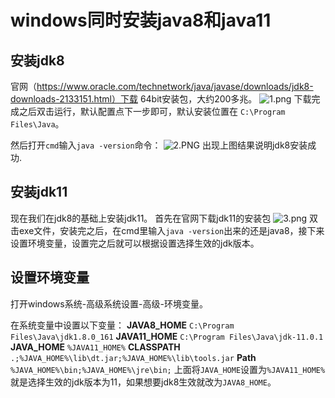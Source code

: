 # windows同时安装java8和java11

## 安装jdk8
官网（https://www.oracle.com/technetwork/java/javase/downloads/jdk8-downloads-2133151.html）下载 64bit安装包，大约200多兆。
![1.png](0)
下载完成之后双击运行，默认配置点下一步即可，默认安装位置在 `C:\Program Files\Java`。

然后打开`cmd`输入`java -version`命令：
![2.PNG](1)
出现上图结果说明jdk8安装成功.

## 安装jdk11
现在我们在jdk8的基础上安装jdk11。
首先在官网下载jdk11的安装包
![3.png](2)
双击exe文件，安装完之后，在cmd里输入`java -version`出来的还是java8，接下来设置环境变量，设置完之后就可以根据设置选择生效的jdk版本。

## 设置环境变量
打开windows系统-高级系统设置-高级-环境变量。

在系统变量中设置以下变量：
**JAVA8_HOME**
`C:\Program Files\Java\jdk1.8.0_161`
**JAVA11_HOME**
`C:\Program Files\Java\jdk-11.0.1`
**JAVA_HOME**
`%JAVA11_HOME%`
**CLASSPATH**
`.;%JAVA_HOME%\lib\dt.jar;%JAVA_HOME%\lib\tools.jar`
**Path** 
`%JAVA_HOME%\bin;%JAVA_HOME%\jre\bin;`
上面将`JAVA_HOME`设置为`%JAVA11_HOME%`就是选择生效的jdk版本为11，如果想要jdk8生效就改为`JAVA8_HOME`。
